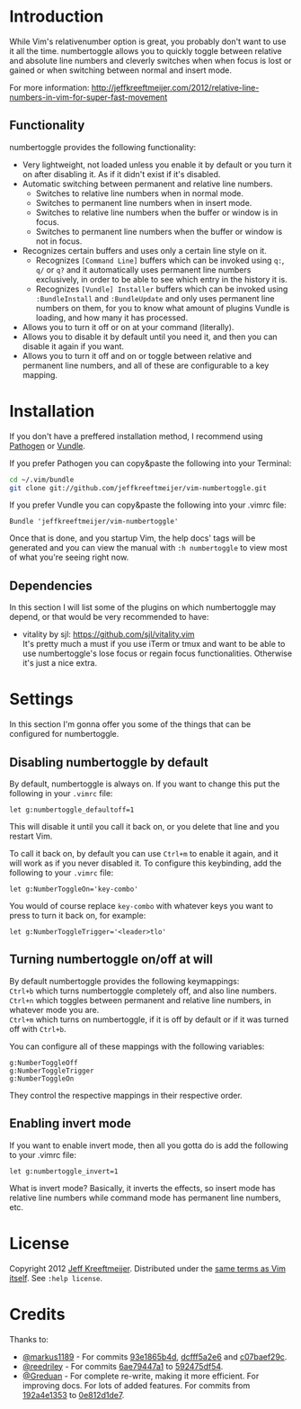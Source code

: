 # Introduction

While Vim's relativenumber option is great, you probably don't want to use
it all the time. numbertoggle allows you to quickly toggle between relative
and absolute line numbers and cleverly switches when when focus is lost or
gained or when switching between normal and insert mode.

For more information:
http://jeffkreeftmeijer.com/2012/relative-line-numbers-in-vim-for-super-fast-movement

## Functionality

numbertoggle provides the following functionality:

- Very lightweight, not loaded unless you enable it by default or you turn it on after disabling it. As if it didn't exist if it's disabled.
- Automatic switching between permanent and relative line numbers.
  - Switches to relative line numbers when in normal mode.
  - Switches to permanent line numbers when in insert mode.
  - Switches to relative line numbers when the buffer or window is in focus.
  - Switches to permanent line numbers when the buffer or window is not in focus.
- Recognizes certain buffers and uses only a certain line style on it.
  - Recognizes `[Command Line]` buffers which can be invoked using `q:`, `q/` or `q?` and it automatically uses permanent line numbers exclusively, in order to be able to see which entry in the history it is.
  - Recognizes `[Vundle] Installer` buffers which can be invoked using `:BundleInstall` and `:BundleUpdate` and only uses permanent line numbers on them, for you to know what amount of plugins Vundle is loading, and how many it has processed.
- Allows you to turn it off or on at your command (literally).
- Allows you to disable it by default until you need it, and then you can disable it again if you want.
- Allows you to turn it off and on or toggle between relative and permanent line numbers, and all of these are configurable to a key mapping.

# Installation

If you don't have a preffered installation method, I recommend using [Pathogen][1] or [Vundle][2].

If you prefer Pathogen you can copy&paste the following into your Terminal:

```sh
cd ~/.vim/bundle
git clone git://github.com/jeffkreeftmeijer/vim-numbertoggle.git
```

If you prefer Vundle you can copy&paste the following into your .vimrc file:

```viml
Bundle 'jeffkreeftmeijer/vim-numbertoggle'
```

Once that is done, and you startup Vim, the help docs' tags will be generated and you can view the manual with `:h numbertoggle` to view most of what you're seeing right now.

## Dependencies

In this section I will list some of the plugins on which numbertoggle may depend, or that would be very recommended to have:

- vitality by sjl: https://github.com/sjl/vitality.vim <br />
It's pretty much a must if you use iTerm or tmux and want to be able to use numbertoggle's lose focus or regain focus functionalities. Otherwise it's just a nice extra.

# Settings

In this section I'm gonna offer you some of the things that can be configured
for numbertoggle.

## Disabling numbertoggle by default

By default, numbertoggle is always on. If you want to change this put the following in your `.vimrc` file:
```viml
let g:numbertoggle_defaultoff=1
```

This will disable it until you call it back on, or you delete that line and you restart Vim.

To call it back on, by default you can use `Ctrl+m` to enable it again, and it will work as if you never disabled it. To configure this keybinding, add the following to your `.vimrc` file:
```viml
let g:NumberToggleOn='key-combo'
```

You would of course replace `key-combo` with whatever keys you want to press to turn it back on, for example:
```viml
let g:NumberToggleTrigger='<leader>tlo'
```

## Turning numbertoggle on/off at will

By default numbertoggle provides the following keymappings:<br />
`Ctrl+b` which turns numbertoggle completely off, and also line numbers.<br />
`Ctrl+n` which toggles between permanent and relative line numbers, in whatever mode you are.<br />
`Ctrl+m` which turns on numbertoggle, if it is off by default or if it was turned off with `Ctrl+b`.

You can configure all of these mappings with the following variables:
```viml
g:NumberToggleOff
g:NumberToggleTrigger
g:NumberToggleOn
```

They control the respective mappings in their respective order.

## Enabling invert mode

If you want to enable invert mode, then all you gotta do is add the following
to your .vimrc file:
```viml
let g:numbertoggle_invert=1
```

What is invert mode? Basically, it inverts the effects, so insert mode has
relative line numbers while command mode has permanent line numbers, etc.

# License

Copyright 2012 [Jeff Kreeftmeijer](http://jeffkreeftmeijer.com/). Distributed under the [same terms as Vim itself][3]. See `:help license`.

# Credits

Thanks to:

- [@markus1189][@1] - For commits [93e1865b4d][sha1], [dcfff5a2e6][sha2] and [c07baef29c][sha3].
- [@reedriley][@2] - For commits [6ae79447a1][sha4] to [592475df54][sha5].
- [@Greduan][@3] - For complete re-write, making it more efficient. For improving docs. For lots of added features. For commits from [192a4e1353][sha6] to [0e812d1de7][sha7].

[1]: http://www.vim.org/scripts/script.php?script_id=2332
[2]: https://github.com/gmarik/vundle
[3]: http://vimdoc.sourceforge.net/htmldoc/uganda.html#license

[@1]: https://github.com/markus1189
[@2]: https://github.com/reedriley
[@3]: https://github.com/Greduan

[issue5]: https://github.com/jeffkreeftmeijer/vim-numbertoggle/issues/5
[issue6]: https://github.com/jeffkreeftmeijer/vim-numbertoggle/issues/6

[sha1]: https://github.com/Greduan/vim-numbertoggle/commit/93e1865b4db19811b0276c9c6505ad40a8ee7742
[sha2]: https://github.com/Greduan/vim-numbertoggle/commit/dcfff5a2e67f0cbba2c686446c174bc59436d90d
[sha3]: https://github.com/Greduan/vim-numbertoggle/commit/c07baef29c3caf7e4b38af2d0e2d10bb460ffe22

[sha4]: https://github.com/Greduan/vim-numbertoggle/commit/6ae79447a15704c5442cc353b9781b36d3f28c5e
[sha5]: https://github.com/Greduan/vim-numbertoggle/commit/592475df545f125054e5e7eb135c04d7f38d8329

[sha6]: https://github.com/Greduan/vim-numbertoggle/commit/192a4e13538207f9f9f005be8204bcdc2fd52b2b
[sha7]: https://github.com/Greduan/vim-numbertoggle/commit/0e812d1de7a447365bca204ce1363ad9818bc662
